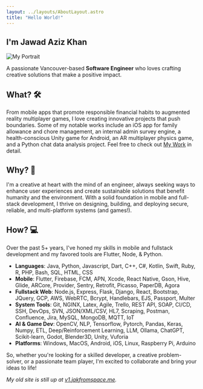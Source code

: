 ```yaml
---
layout: ../layouts/AboutLayout.astro
title: "Hello World!"
---
```


## I'm Jawad Aziz Khan

![My Portrait](@assets/images/myport6`.jpg)

A passionate Vancouver-based **Software Engineer** who loves crafting creative solutions that make a positive impact.

## What? 🛠️

From mobile apps that promote responsible financial habits to augmented reality multiplayer games, I love creating innovative projects that push boundaries. Some of my notable works include an iOS app for family allowance and chore management, an internal admin survey engine, a health-conscious Unity game for Android, an AR multiplayer physics game, and a Python chat data analysis project. Feel free to check out [My Work](/work) in detail.

## Why? 🚀

I'm a creative at heart with the mind of an engineer, always seeking ways to enhance user experiences and create sustainable solutions that benefit humanity and the environment. With a solid foundation in mobile and full-stack development, I thrive on designing, building, and deploying secure, reliable, and multi-platform systems (and games!).

## How? 💻

Over the past 5+ years, I've honed my skills in mobile and fullstack development and my favored tools are Flutter, Node, & Python.

- **Languages**: Java, Python, Javascript, Dart, C++, C#, Kotlin, Swift, Ruby, R, PHP, Bash, SQL, HTML, CSS
- **Mobile**: Flutter, Firebase, FCM, APN, Xcode, React Native, Gson, Hive, Glide, ARCore, Provider, Sentry, Retrofit, Picasso, PaperDB, Agora
- **Fullstack Web**: Node.js, Express, Flask, Django, React, Bootstrap, JQuery, GCP, AWS, WebRTC, Bcrypt, Handlebars, EJS, Passport, Multer
- **System Tools**: Git, NGINX, Latex, Agile, Trello, REST API, SOAP, CI/CD, SSH, DevOps, SVN, JSON/XML/CSV, HL7, Scraping, Postman, Confluence, Jira, MySQL, MongoDB, MQTT, IoT
- **AI & Game Dev**: OpenCV, NLP, Tensorflow, Pytorch, Pandas, Keras, Numpy, ETL, Deep/Reinforcement Learning, LLM, Ollama, ChatGPT, Scikit-learn, Godot, Blender3D, Unity, Vuforia
- **Platforms**: Windows, MacOS, Android, iOS, Linux, Raspberry Pi, Arduino

So, whether you're looking for a skilled developer, a creative problem-solver, or a passionate team player, I'm excited to collaborate and bring your ideas to life!

_My old site is still up at [v1.jakfromspace.me](https://v1.jakfromspace.me)._
